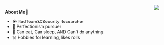 <img align="right" src="https://github-readme-stats.vercel.app/api?username=HHa1ey&show_icons=true&theme=cobalt">


**About Me**👋

- ☀️ RedTeam&&Security Researcher
- 👀 Perfectionism pursuer
- 🌱 Can eat, Can sleep, AND Can't do anything
- ‍☠️ Hobbies for learning, likes rolls
